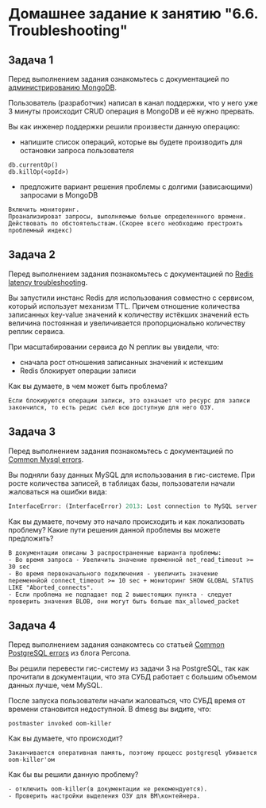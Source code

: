# Домашнее задание к занятию "6.6. Troubleshooting"

## Задача 1

Перед выполнением задания ознакомьтесь с документацией по [администрированию MongoDB](https://docs.mongodb.com/manual/administration/).

Пользователь (разработчик) написал в канал поддержки, что у него уже 3 минуты происходит CRUD операция в MongoDB и её 
нужно прервать. 

Вы как инженер поддержки решили произвести данную операцию:
- напишите список операций, которые вы будете производить для остановки запроса пользователя<br>

```text
db.currentOp()
db.killOp(<opId>)
```
- предложите вариант решения проблемы с долгими (зависающими) запросами в MongoDB
```text
Включить мониторинг. 
Проанализироват запросы, выполняемые больше определеннного времени.
Действовать по обстоятельствам.(Скорее всего необходимо престроить проблемный индекс) 
```

## Задача 2

Перед выполнением задания познакомьтесь с документацией по [Redis latency troubleshooting](https://redis.io/topics/latency).

Вы запустили инстанс Redis для использования совместно с сервисом, который использует механизм TTL. 
Причем отношение количества записанных key-value значений к количеству истёкших значений есть величина постоянная и
увеличивается пропорционально количеству реплик сервиса. 

При масштабировании сервиса до N реплик вы увидели, что:
- сначала рост отношения записанных значений к истекшим
- Redis блокирует операции записи

Как вы думаете, в чем может быть проблема?
```text
Если блокируются операции записи, это означает что ресурс для записи закончился, то есть редис съел всю доступную для него ОЗУ.
``` 

## Задача 3

Перед выполнением задания познакомьтесь с документацией по [Common Mysql errors](https://dev.mysql.com/doc/refman/8.0/en/common-errors.html).

Вы подняли базу данных MySQL для использования в гис-системе. При росте количества записей, в таблицах базы,
пользователи начали жаловаться на ошибки вида:
```python
InterfaceError: (InterfaceError) 2013: Lost connection to MySQL server during query u'SELECT..... '
```

Как вы думаете, почему это начало происходить и как локализовать проблему?
Какие пути решения данной проблемы вы можете предложить?

```text
В документации описаны 3 распространенные варианта проблемы:
- Во время запроса - Увеличить значение пременной net_read_timeout >= 30 sec
- Во время первоначального подключения - увеличить значение переменнйой connect_timeout >= 10 sec + мониторинг SHOW GLOBAL STATUS LIKE "Aborted_connects". 
- Если проблема не подпадает под 2 вышестоящих пункта - следует проверить значения BLOB, они могут быть больше max_allowed_packet
```

## Задача 4

Перед выполнением задания ознакомтесь со статьей [Common PostgreSQL errors](https://www.percona.com/blog/2020/06/05/10-common-postgresql-errors/) из блога Percona.

Вы решили перевести гис-систему из задачи 3 на PostgreSQL, так как прочитали в документации, что эта СУБД работает с большим объемом данных лучше, чем MySQL.

После запуска пользователи начали жаловаться, что СУБД время от времени становится недоступной. В dmesg вы видите, что:

`postmaster invoked oom-killer`

Как вы думаете, что происходит?

```text
Заканчивается оперативная память, поэтому процесс postgresql убивается oom-killer'ом
```

Как бы вы решили данную проблему?
```text
- отключить oom-killer(в документации не рекомендуется).
- Проверить настройки выделения ОЗУ для ВМ\контейнера. 

```